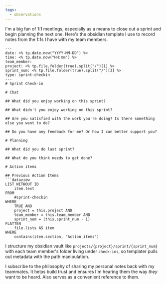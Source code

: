 ```yaml
---
tags:
  - observations
---
```


I'm a big fan of 1:1 meetings, especially as a means to close out a sprint and begin planning the next one. Here's the obsidian template I use to record notes from the 1:1s I have with my team members.

````eta
---
date: <% tp.date.now("YYYY-MM-DD") %>
time: <% tp.date.now("HH:mm") %>
team_member:
project: <% tp.file.folder(true).split("/")[1] %>
sprint_num: <% tp.file.folder(true).split("/")[3] %>
type: sprint-checkin
---
# Sprint Check-in

# Chat

## What did you enjoy working on this sprint?

## What didn't you enjoy working on this sprint?

## Are you satisfied with the work you're doing? Is there something else you want to do?

## Do you have any feedback for me? Or how I can better support you?

# Planning

## What did you do last sprint?

## What do you think needs to get done?

# Action items

## Previous Action Items
```dataview
LIST WITHOUT ID
	item.text
FROM
	#sprint-checkin
WHERE
	TRUE AND
	project = this.project AND
	team_member = this.team_member AND
	sprint_num = (this.sprint_num - 1)
FLATTEN
	file.lists AS item
WHERE
	contains(item.section, "Action items")
````

I structure my obsidian vault like `projects/{project}/sprint/{sprint_num}` with each team member's folder living under `check-ins`, so templater pulls out metadata with the path manipulation.

I subscribe to the philosophy of sharing my personal notes back with my teammates. It helps build trust and ensures I'm hearing them the way _they_ want to be heard. Also serves as a convenient reference to them.
